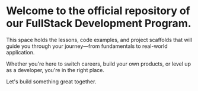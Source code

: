 # Welcome to the official repository of our FullStack Development Program. 

This space holds the lessons, code examples, and project scaffolds that will guide you through your journey—from fundamentals to real-world application. 

Whether you're here to switch careers, build your own products, or level up as a developer, you're in the right place. 

Let's build something great together.
